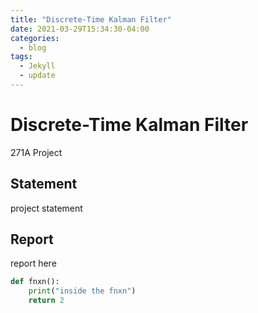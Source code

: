 ```yaml
---
title: "Discrete-Time Kalman Filter"
date: 2021-03-29T15:34:30-04:00
categories:
  - blog
tags:
  - Jekyll
  - update
---
```

# Discrete-Time Kalman Filter
271A Project
## Statement
project statement
## Report
report here
```python
def fnxn():
    print("inside the fnxn")
    return 2
```